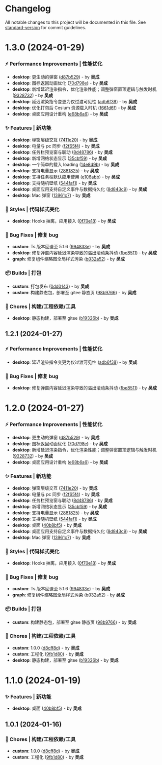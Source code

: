 # Changelog

All notable changes to this project will be documented in this file. See [standard-version](https://github.com/conventional-changelog/standard-version) for commit guidelines.

# 1.3.0 (2024-01-29)


### ⚡️ Performance Improvements | 性能优化

* **desktop**: 更生动的弹窗 ([d87b529](https://gitee.com/aragakki_yui/any-thing/commits/d87b529)) - by **吴成**
* **desktop**: 图标返回动画优化 ([70d798e](https://gitee.com/aragakki_yui/any-thing/commits/70d798e)) - by **吴成**
* **desktop**: 新增延迟渲染指令，优化渲染性能；调整弹窗置顶逻辑与触发时机 ([9328732](https://gitee.com/aragakki_yui/any-thing/commits/9328732)) - by **吴成**
* **desktop**: 延迟渲染指令变更为仅过渡可见性 ([adb6f38](https://gitee.com/aragakki_yui/any-thing/commits/adb6f38)) - by **吴成**
* **desktop**: 优化打包后 Cesium 资源载入时机 ([f661d6f](https://gitee.com/aragakki_yui/any-thing/commits/f661d6f)) - by **吴成**
* **desktop**: 桌面应用设计重构 ([e68b6a6](https://gitee.com/aragakki_yui/any-thing/commits/e68b6a6)) - by **吴成**


### ✨ Features | 新功能

* **desktop**: 弹窗层级交互 ([7411e20](https://gitee.com/aragakki_yui/any-thing/commits/7411e20)) - by **吴成**
* **desktop**: 电量与 pc 同步 ([f2f65f4](https://gitee.com/aragakki_yui/any-thing/commits/f2f65f4)) - by **吴成**
* **desktop**: 任务栏预览窗与联动 ([8d48786](https://gitee.com/aragakki_yui/any-thing/commits/8d48786)) - by **吴成**
* **desktop**: 新增网络状态显示 ([35cbf59](https://gitee.com/aragakki_yui/any-thing/commits/35cbf59)) - by **吴成**
* **desktop**: 一个简单的载入 loading ([14e8d9b](https://gitee.com/aragakki_yui/any-thing/commits/14e8d9b)) - by **吴成**
* **desktop**: 支持电量显示 ([2881825](https://gitee.com/aragakki_yui/any-thing/commits/2881825)) - by **吴成**
* **desktop**: 支持任务栏默认应用使用 ([e106abb](https://gitee.com/aragakki_yui/any-thing/commits/e106abb)) - by **吴成**
* **desktop**: 支持随机壁纸 ([544faf1](https://gitee.com/aragakki_yui/any-thing/commits/544faf1)) - by **吴成**
* **desktop**: 桌面应用支持自定义事件与数据持久化 ([8d843c9](https://gitee.com/aragakki_yui/any-thing/commits/8d843c9)) - by **吴成**
* **desktop**: Mac 弹窗 ([13961c7](https://gitee.com/aragakki_yui/any-thing/commits/13961c7)) - by **吴成**


### 🎨 Styles | 代码样式美化

* **desktop**: Hooks 抽离，应用接入 ([0f70e18](https://gitee.com/aragakki_yui/any-thing/commits/0f70e18)) - by **吴成**


### 🐛 Bug Fixes | 修复 bug

* **custom**: Ts 版本回退至 5.1.6 ([994833e](https://gitee.com/aragakki_yui/any-thing/commits/994833e)) - by **吴成**
* **desktop**: 修复弹窗内容延迟渲染导致的溢出滚动条抖动 ([fbe8511](https://gitee.com/aragakki_yui/any-thing/commits/fbe8511)) - by **吴成**
* **graph**: 修复组件缩略图全局样式污染 ([b032a52](https://gitee.com/aragakki_yui/any-thing/commits/b032a52)) - by **吴成**


### 📦️ Builds | 打包

* **custom**: 打包发布 ([0dd0143](https://gitee.com/aragakki_yui/any-thing/commits/0dd0143)) - by **吴成**
* **custom**: 构建静态包，部署至 gitee 静态页 ([98b9766](https://gitee.com/aragakki_yui/any-thing/commits/98b9766)) - by **吴成**


### 🚀 Chores | 构建/工程依赖/工具

* **desktop**: 静态构建，部署至 gitee ([b19326b](https://gitee.com/aragakki_yui/any-thing/commits/b19326b)) - by **吴成**





## 1.2.1 (2024-01-27)


### ⚡️ Performance Improvements | 性能优化

* **desktop**: 延迟渲染指令变更为仅过渡可见性 ([adb6f38](https://gitee.com/aragakki_yui/any-thing/commits/adb6f38)) - by **吴成**


### 🐛 Bug Fixes | 修复 bug

* **desktop**: 修复弹窗内容延迟渲染导致的溢出滚动条抖动 ([fbe8511](https://gitee.com/aragakki_yui/any-thing/commits/fbe8511)) - by **吴成**





# 1.2.0 (2024-01-27)


### ⚡️ Performance Improvements | 性能优化

* **desktop**: 更生动的弹窗 ([d87b529](https://gitee.com/aragakki_yui/any-thing/commits/d87b529)) - by **吴成**
* **desktop**: 图标返回动画优化 ([70d798e](https://gitee.com/aragakki_yui/any-thing/commits/70d798e)) - by **吴成**
* **desktop**: 新增延迟渲染指令，优化渲染性能；调整弹窗置顶逻辑与触发时机 ([9328732](https://gitee.com/aragakki_yui/any-thing/commits/9328732)) - by **吴成**
* **desktop**: 桌面应用设计重构 ([e68b6a6](https://gitee.com/aragakki_yui/any-thing/commits/e68b6a6)) - by **吴成**


### ✨ Features | 新功能

* **desktop**: 弹窗层级交互 ([7411e20](https://gitee.com/aragakki_yui/any-thing/commits/7411e20)) - by **吴成**
* **desktop**: 电量与 pc 同步 ([f2f65f4](https://gitee.com/aragakki_yui/any-thing/commits/f2f65f4)) - by **吴成**
* **desktop**: 任务栏预览窗与联动 ([8d48786](https://gitee.com/aragakki_yui/any-thing/commits/8d48786)) - by **吴成**
* **desktop**: 新增网络状态显示 ([35cbf59](https://gitee.com/aragakki_yui/any-thing/commits/35cbf59)) - by **吴成**
* **desktop**: 支持电量显示 ([2881825](https://gitee.com/aragakki_yui/any-thing/commits/2881825)) - by **吴成**
* **desktop**: 支持随机壁纸 ([544faf1](https://gitee.com/aragakki_yui/any-thing/commits/544faf1)) - by **吴成**
* **desktop**: 桌面 ([40b8bf5](https://gitee.com/aragakki_yui/any-thing/commits/40b8bf5)) - by **吴成**
* **desktop**: 桌面应用支持自定义事件与数据持久化 ([8d843c9](https://gitee.com/aragakki_yui/any-thing/commits/8d843c9)) - by **吴成**
* **desktop**: Mac 弹窗 ([13961c7](https://gitee.com/aragakki_yui/any-thing/commits/13961c7)) - by **吴成**


### 🎨 Styles | 代码样式美化

* **desktop**: Hooks 抽离，应用接入 ([0f70e18](https://gitee.com/aragakki_yui/any-thing/commits/0f70e18)) - by **吴成**


### 🐛 Bug Fixes | 修复 bug

* **custom**: Ts 版本回退至 5.1.6 ([994833e](https://gitee.com/aragakki_yui/any-thing/commits/994833e)) - by **吴成**
* **graph**: 修复组件缩略图全局样式污染 ([b032a52](https://gitee.com/aragakki_yui/any-thing/commits/b032a52)) - by **吴成**


### 📦️ Builds | 打包

* **custom**: 构建静态包，部署至 gitee 静态页 ([98b9766](https://gitee.com/aragakki_yui/any-thing/commits/98b9766)) - by **吴成**


### 🚀 Chores | 构建/工程依赖/工具

* **custom**: 1.0.0 ([d8cff8d](https://gitee.com/aragakki_yui/any-thing/commits/d8cff8d)) - by **吴成**
* **custom**: 工程化 ([9fb1d80](https://gitee.com/aragakki_yui/any-thing/commits/9fb1d80)) - by **吴成**
* **desktop**: 静态构建，部署至 gitee ([b19326b](https://gitee.com/aragakki_yui/any-thing/commits/b19326b)) - by **吴成**





# 1.1.0 (2024-01-19)


### ✨ Features | 新功能

* **desktop**: 桌面 ([40b8bf5](https://gitee.com/aragakki_yui/any-thing/commits/40b8bf5)) - by **吴成**





## 1.0.1 (2024-01-16)


### 🚀 Chores | 构建/工程依赖/工具

* **custom**: 1.0.0 ([d8cff8d](https://gitee.com/aragakki_yui/any-thing/commits/d8cff8d)) - by **吴成**
* **custom**: 工程化 ([9fb1d80](https://gitee.com/aragakki_yui/any-thing/commits/9fb1d80)) - by **吴成**
